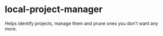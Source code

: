 # local-project-manager
Helps identify projects, manage them and prune ones you don't want any more.
